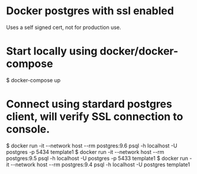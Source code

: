 # Docker postgres with ssl enabled

Uses a self signed cert, not for production use.

# Start locally using docker/docker-compose
$ docker-compose up

# Connect using stardard postgres client, will verify SSL connection to console.
$ docker run -it --network host --rm postgres:9.6 psql -h localhost -U postgres -p 5434 template1
$ docker run -it --network host --rm postgres:9.5 psql -h localhost -U postgres -p 5433 template1
$ docker run -it --network host --rm postgres:9.4 psql -h localhost -U postgres template1
